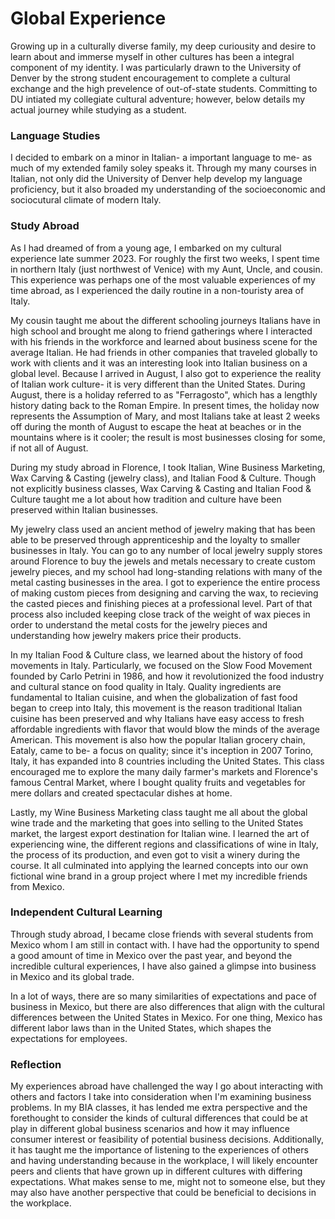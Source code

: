 # Global Experience
Growing up in a culturally diverse family, my deep curiousity and desire to learn about and immerse myself in other cultures has been a integral component of my identity. I was particularly drawn to the University of Denver by the strong student encouragement to complete a cultural exchange and the high prevelence of out-of-state students. Committing to DU intiated my collegiate cultural adventure; however, below details my actual journey while studying as a student.

### Language Studies
I decided to embark on a minor in Italian- a important language to me- as much of my extended family soley speaks it. Through my many courses in Italian, not only did the University of Denver help develop my language proficiency, but it also broaded my understanding of the socioeconomic and sociocutural climate of modern Italy. 

### Study Abroad
As I had dreamed of from a young age, I embarked on my cultural experience late summer 2023. For roughly the first two weeks, I spent time in northern Italy (just northwest of Venice) with my Aunt, Uncle, and cousin. This experience was perhaps one of the most valuable experiences of my time abroad, as I experienced the daily routine in a non-touristy area of Italy.

My cousin taught me about the different schooling journeys Italians have in high school and brought me along to friend gatherings where I interacted with his friends in the workforce and learned about business scene for the average Italian. He had friends in other companies that traveled globally to work with clients and it was an interesting look into Italian business on a global level. Because I arrived in August, I also got to experience the reality of Italian work culture- it is very different than the United States. During August, there is a holiday referred to as "Ferragosto", which has a lengthly history dating back to the Roman Empire. In present times, the holiday now represents the Assumption of Mary, and most Italians take at least 2 weeks off during the month of August to escape the heat at beaches or in the mountains where is it cooler; the result is most businesses closing for some, if not all of August.

During my study abroad in Florence, I took Italian, Wine Business Marketing, Wax Carving & Casting (jewelry class), and Italian Food & Culture. Though not explicitly business classes, Wax Carving & Casting and Italian Food & Culture taught me a lot about how tradition and culture have been preserved within Italian businesses. 

My jewelry class used an ancient method of jewelry making that has been able to be preserved through apprenticeship and the loyalty to smaller businesses in Italy. You can go to any number of local jewelry supply stores around Florence to buy the jewels and metals necessary to create custom jewelry pieces, and my school had long-standing relations with many of the metal casting businesses in the area. I got to experience the entire process of making custom pieces from designing and carving the wax, to recieving the casted pieces and finishing pieces at a professional level. Part of that process also included keeping close track of the weight of wax pieces in order to understand the metal costs for the jewelry pieces and understanding how jewelry makers price their products.

In my Italian Food & Culture class, we learned about the history of food movements in Italy. Particularly, we focused on the Slow Food Movement founded by Carlo Petrini in 1986, and how it revolutionized the food industry and cultural stance on food quality in Italy. Quality ingredients are fundamental to Italian cuisine, and when the globalization of fast food began to creep into Italy, this movement is the reason traditional Italian cuisine has been preserved and why Italians have easy access to fresh affordable ingredients with flavor that would blow the minds of the average American. This movement is also how the popular Italian grocery chain, Eataly, came to be- a focus on quality; since it's inception in 2007 Torino, Italy, it has expanded into 8 countries including the United States. This class encouraged me to explore the many daily farmer's markets and Florence's famous Central Market, where I bought quality fruits and vegetables for mere dollars and created spectacular dishes at home.

Lastly, my Wine Business Marketing class taught me all about the global wine trade and the marketing that goes into selling to the United States market, the largest export destination for Italian wine. I learned the art of experiencing wine, the different regions and classifications of wine in Italy, the process of its production, and even got to visit a winery during the course. It all culminated into applying the learned concepts into our own fictional wine brand in a group project where I met my incredible friends from Mexico.

### Independent Cultural Learning
Through study abroad, I became close friends with several students from Mexico whom I am still in contact with. I have had the opportunity to spend a good amount of time in Mexico over the past year, and beyond the incredible cultural experiences, I have also gained a glimpse into business in Mexico and its global trade. 

In a lot of ways, there are so many similarities of expectations and pace of business in Mexico, but there are also differences that align with the cultural differences between the United States in Mexico. For one thing, Mexico has different labor laws than in the United States, which shapes the expectations for employees.

### Reflection
My experiences abroad have challenged the way I go about interacting with others and factors I take into consideration when I'm examining business problems. In my BIA classes, it has lended me extra perspective and the forethought to consider the kinds of cultural differences that could be at play in different global business scenarios and how it may influence consumer interest or feasibility of potential business decisions. Additionally, it has taught me the importance of listening to the experiences of others and having understanding because in the workplace, I will likely encounter peers and clients that have grown up in different cultures with differing expectations. What makes sense to me, might not to someone else, but they may also have another perspective that could be beneficial to decisions in the workplace.
